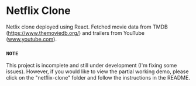 # Netflix Clone

Netlix clone deployed using React. Fetched movie data from TMDB (https://www.themoviedb.org/) and trailers from YouTube (www.youtube.com).  

### `NOTE`
This project is incomplete and still under development (I'm fixing some issues). However, if you would like to view the partial working demo, please click on the "netflix-clone" folder and follow the instructions in the README. 
